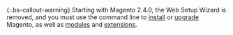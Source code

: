 {:.bs-callout-warning}
Starting with Magento 2.4.0, the Web Setup Wizard is removed, and you must use the command line to [install](https://devdocs.magento.com/guides/v2.4/install-gde/install/cli/install-cli.html) or [upgrade](https://devdocs.magento.com/guides/v2.4/comp-mgr/cli/cli-upgrade.html) Magento, as well as [modules](https://devdocs.magento.com/guides/v2.4/comp-mgr/upgrade-module.html) and [extensions](https://devdocs.magento.com/extensions/install/).
